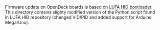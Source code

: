 Firmware update on OpenDeck boards is based on [LUFA HID bootloader](https://github.com/abcminiuser/lufa/tree/master/Bootloaders/HID). This directory contains slighty modified version of the Python script found in LUFA HID repository (changed VID/PID and added support for Arduino Mega/Uno).
